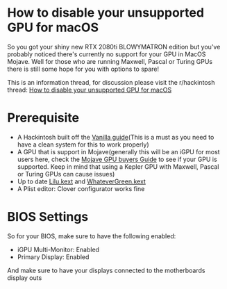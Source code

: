 # How to disable your unsupported GPU for macOS
So you got your shiny new RTX  2080ti BLOWYMATRON edition but you've probably noticed there's currently no support for your GPU in MacOS Mojave. Well for those who are running Maxwell, Pascal or Turing GPUs there is still some hope for you with options to spare!

This is an information thread, for discussion please visit the r/hackintosh thread: [How to disable your unsupported GPU for macOS](https://www.reddit.com/r/hackintosh/comments/bu1wf8/how_to_disable_your_unsupported_gpu_for_macos/)

# Prerequisite

* A Hackintosh built off the [Vanilla guide](https://hackintosh.gitbook.io/-r-hackintosh-vanilla-desktop-guide/)(This is a must as you need to have a clean system for this to work properly)
* A GPU that is support in Mojave(generally this will be an iGPU for most users here, check the [Mojave GPU buyers Guide](https://www.reddit.com/r/hackintosh/comments/b91vf5/mojave_gpu_buyers_guide/) to see if your GPU is supported. Keep in mind that using a Kepler GPU with Maxwell, Pascal or Turing GPUs can cause issues)
* Up to date [Lilu.kext](https://github.com/vit9696/Lilu/releases) and [WhateverGreen.kext](https://github.com/acidanthera/WhateverGreen/releases)
* A Plist editor: Clover configurator works fine

# BIOS Settings

So for your BIOS, make sure to have the following enabled:

* iGPU Multi-Monitor: Enabled
* Primary Display: Enabled

And make sure to have your displays connected to the motherboards display outs
